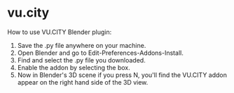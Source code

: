 # vu.city

How to use VU.CITY Blender plugin:

1. Save the .py file anywhere on your machine. 
2. Open Blender and go to Edit-Preferences-Addons-Install.
3. Find and select the .py file you downloaded.
4. Enable the addon by selecting the box.
5. Now in Blender's 3D scene if you press N, you'll find the VU.CITY addon appear on the right hand side of the 3D view.
